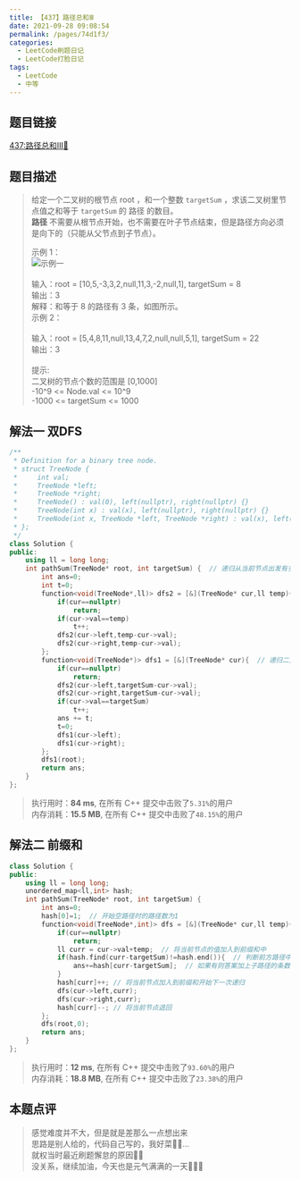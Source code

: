 ```yaml
---
title: 【437】路径总和Ⅲ
date: 2021-09-28 09:08:54
permalink: /pages/74d1f3/
categories:
  - LeetCode刷题日记
  - LeetCode打脸日记
tags:
  - LeetCode
  - 中等
---
```


## 题目链接
[437:路径总和Ⅲ🎁](https://leetcode-cn.com/problems/path-sum-iii/)

## 题目描述
> 给定一个二叉树的根节点 root ，和一个整数 `targetSum` ，求该二叉树里节点值之和等于 `targetSum` 的 路径 的数目。<br/>
> **路径** 不需要从根节点开始，也不需要在叶子节点结束，但是路径方向必须是向下的（只能从父节点到子节点）。<br/>
> 
> 示例 1：<br/>
> ![示例一](https://assets.leetcode.com/uploads/2021/04/09/pathsum3-1-tree.jpg)<br/>
> <br/>
> 输入：root = [10,5,-3,3,2,null,11,3,-2,null,1], targetSum = 8<br/>
> 输出：3<br/>
> 解释：和等于 8 的路径有 3 条，如图所示。<br/>
> 示例 2：<br/>
> <br/>
> 输入：root = [5,4,8,11,null,13,4,7,2,null,null,5,1], targetSum = 22<br/>
> 输出：3<br/>
>  <br/>
> 提示:<br/>
> 二叉树的节点个数的范围是 [0,1000]<br/>
> -10^9 <= Node.val <= 10^9 <br/>
> -1000 <= targetSum <= 1000 <br/>

## 解法一 双DFS
```c++
/**
 * Definition for a binary tree node.
 * struct TreeNode {
 *     int val;
 *     TreeNode *left;
 *     TreeNode *right;
 *     TreeNode() : val(0), left(nullptr), right(nullptr) {}
 *     TreeNode(int x) : val(x), left(nullptr), right(nullptr) {}
 *     TreeNode(int x, TreeNode *left, TreeNode *right) : val(x), left(left), right(right) {}
 * };
 */
class Solution {
public:
    using ll = long long;
    int pathSum(TreeNode* root, int targetSum) {  // 递归从当前节点出发有多少条符合要求的路径
        int ans=0;
        int t=0;
        function<void(TreeNode*,ll)> dfs2 = [&](TreeNode* cur,ll temp){
            if(cur==nullptr)
                return;
            if(cur->val==temp)
                t++;
            dfs2(cur->left,temp-cur->val);
            dfs2(cur->right,temp-cur->val);
        };
        function<void(TreeNode*)> dfs1 = [&](TreeNode* cur){  // 递归二叉树的每一个节点作为起始节点
            if(cur==nullptr)
                return;
            dfs2(cur->left,targetSum-cur->val);
            dfs2(cur->right,targetSum-cur->val);
            if(cur->val==targetSum)
                t++;
            ans += t;
            t=0;
            dfs1(cur->left);
            dfs1(cur->right);
        };
        dfs1(root);
        return ans;
    }
};
```
> 执行用时：**84 ms**, 在所有 C++ 提交中击败了`5.31%`的用户<br/>
> 内存消耗：**15.5 MB**, 在所有 C++ 提交中击败了`48.15%`的用户


## 解法二 前缀和
```c++
class Solution {
public:
    using ll = long long;
    unordered_map<ll,int> hash;
    int pathSum(TreeNode* root, int targetSum) {
        int ans=0;
        hash[0]=1;  // 开始空路径时的路径数为1
        function<void(TreeNode*,int)> dfs = [&](TreeNode* cur,ll temp){
            if(cur==nullptr)
                return;
            ll curr = cur->val+temp;  // 将当前节点的值加入到前缀和中
            if(hash.find(curr-targetSum)!=hash.end()){  // 判断前方路径中是否存在值为curr-targetSum的子路径
                ans+=hash[curr-targetSum];  // 如果有则答案加上子路径的条数
            }
            hash[curr]++; // 将当前节点加入到前缀和开始下一次递归
            dfs(cur->left,curr);
            dfs(cur->right,curr);
            hash[curr]--; // 将当前节点退回
        };
        dfs(root,0);
        return ans;
    }
};
```
> 执行用时：**12 ms**, 在所有 C++ 提交中击败了`93.60%`的用户<br/>
> 内存消耗：**18.8 MB**, 在所有 C++ 提交中击败了`23.38%`的用户

## 本题点评
> 感觉难度并不大，但是就是差那么一点想出来<br/>
> 思路是别人给的，代码自己写的，我好菜🤦‍♂️...<br/>
> 就权当时最近刷题懈怠的原因👩‍🦼<br/>
> 没关系，继续加油，今天也是元气满满的一天🤴🏽🚛<br/>